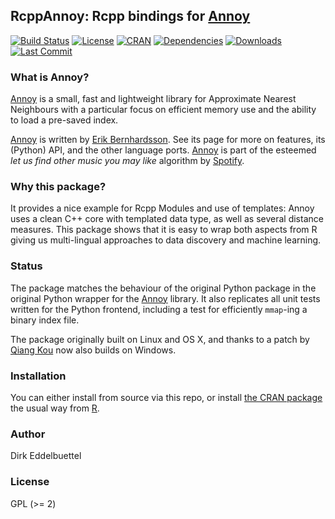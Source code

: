## RcppAnnoy: Rcpp bindings for [Annoy](https://github.com/spotify/annoy)

[![Build Status](https://travis-ci.org/eddelbuettel/rcppannoy.png)](https://travis-ci.org/eddelbuettel/rcppannoy)
[![License](https://eddelbuettel.github.io/badges/GPL2+.svg)](http://www.gnu.org/licenses/gpl-2.0.html)
[![CRAN](http://www.r-pkg.org/badges/version/RcppAnnoy)](https://cran.r-project.org/package=RcppAnnoy)
[![Dependencies](https://tinyverse.netlify.com/badge/RcppAnnoy)](https://cran.r-project.org/package=RcppAnnoy)
[![Downloads](http://cranlogs.r-pkg.org/badges/RcppAnnoy?color=brightgreen)](http://www.r-pkg.org/pkg/RcppAnnoy)
[![Last Commit](https://img.shields.io/github/last-commit/eddelbuettel/rcppannoy)](https://github.com/eddelbuettel/rcppannoy)

### What is Annoy?

[Annoy](https://github.com/spotify/annoy) is a small, fast and lightweight library for
Approximate Nearest Neighbours with a particular focus on efficient memory use and the
ability to load a pre-saved index.

[Annoy](https://github.com/spotify/annoy) is written by [Erik
Bernhardsson](http://erikbern.com). See its page for more on features, its (Python) API,
and the other language ports. [Annoy](https://github.com/spotify/annoy) is part of the
esteemed _let us find other music you may like_ algorithm by
[Spotify](https://github.com/spotify/). 

### Why this package?

It provides a nice example for Rcpp Modules and use of templates: Annoy uses
a clean C++ core with templated data type, as well as several distance
measures.  This package shows that it is easy to wrap both aspects from R giving us
multi-lingual approaches to data discovery and machine learning.

### Status

The package matches the behaviour of the original Python package in the
original Python wrapper for the [Annoy](https://github.com/spotify/annoy)
library. It also replicates all unit tests written for the Python frontend,
including a test for efficiently `mmap`-ing a binary index file.

The package originally built on Linux and OS X, and thanks to a patch by
[Qiang Kou](https://github.com/thirdwing) now also builds on Windows.

### Installation

You can either install from source via this repo, or install
[the CRAN package](https://cran.r-project.org/package=RcppAnnoy) the usual
way from [R](https://www.r-project.org).

### Author

Dirk Eddelbuettel

### License

GPL (>= 2)


